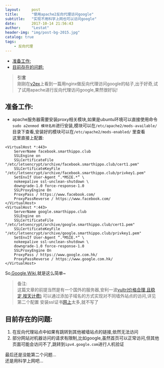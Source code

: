 ```yaml
---
layout:     post
title:      "使用apache2反向代理访问google"
subtitle:   "实现不用科学上网也可以访问google"
date:       2017-10-14 21:56:43
author:     "Lestat"
header-img: "img/post-bg-2015.jpg"
catalog: true
tags:
    - 反向代理
---
```


- [准备工作:](#%E5%87%86%E5%A4%87%E5%B7%A5%E4%BD%9C)
- [目前存在的问题:](#%E7%9B%AE%E5%89%8D%E5%AD%98%E5%9C%A8%E7%9A%84%E9%97%AE%E9%A2%98)

> **引言**  
刚刚在[v2ex](https://www.v2ex.com/t/397631#reply17)上看到一篇用nginx做反向代理访问google的帖子,出于好奇,试了试用apache进行反向代理访问google,果然很好玩!

## 准备工作:
- apache服务器需要安装proxy相关模块,如果是ubuntu环境可以直接使用命令`sudo a2enmod 模块名称`进行安装,模块可以在`/etc/apache2/mods-available/`目录下查看,安装好的模块可以在`/etc/apache2/mods-enabled/`
里查看  
这里直接上配置:

```
<VirtualHost *:443>
    ServerName facebook.smarthippo.club
    SSLEngine on
    SSLCertificateFile "/etc/letsencrypt/archive/facebook.smarthippo.club/cert1.pem"
    SSLCertificateKeyFile "/etc/letsencrypt/archive/facebook.smarthippo.club/privkey1.pem"
	SetEnvIf User-Agent “.*MSIE.*” \
	nokeepalive ssl-unclean-shutdown \
	downgrade-1.0 force-response-1.0
	SSLProxyEngine On
	ProxyPass / https://www.facebook.com/
	ProxyPassReverse / https://www.facebook.com/
</VirtualHost>
<VirtualHost *:443>
    ServerName google.smarthippo.club
    SSLEngine on
    SSLCertificateFile "/etc/letsencrypt/archive/google.smarthippo.club/cert1.pem"
    SSLCertificateKeyFile "/etc/letsencrypt/archive/google.smarthippo.club/privkey1.pem"
	SetEnvIf User-Agent “.*MSIE.*” \
	nokeepalive ssl-unclean-shutdown \
	downgrade-1.0 force-response-1.0
	SSLProxyEngine On
	ProxyPass / https://www.google.com.hk/
	ProxyPassReverse / https://www.google.com.hk/
</VirtualHost>
```

So,[Google](https://google.smarthippo.club),[Wiki](https://wiki.smarthippo.club),就是这么简单~

> 备注:  
这篇文章的前提当然是有一个国外的服务器,安利一波[vultr(价格合理,且稳定,按天计费)](https://www.vultr.com/)
可以通过添加子域名的方式实现对不同墙外站点的访问,详见第二个配置
安装ssl证书[网上](https://www.zhukun.net/archives/8104)太多,就不写了  

## 目前存在的问题:
1. 在反向代理站点中如果有跳转到其他被墙站点的链接,依然无法访问
2. 部分网站对机器访问的请求有限制,比如google,虽然首页可以正常访问,但其他页面可能会访问不了,跳转到`ipv4.google.com`进行人机验证  

最后还是没能第二个问题...  
还是用科学上网吧...
